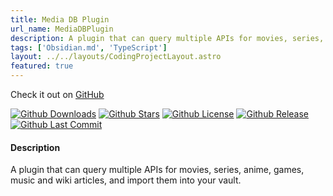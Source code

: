 ```yaml
---
title: Media DB Plugin
url_name: MediaDBPlugin
description: A plugin that can query multiple APIs for movies, series, anime, games, music and wiki articles, and import them into your vault. 
tags: ['Obsidian.md', 'TypeScript']
layout: ../../layouts/CodingProjectLayout.astro
featured: true
---
```


Check it out on [GitHub](https://github.com/mProjectsCode/obsidian-media-db-plugin)

[![Github Downloads](https://img.shields.io/github/downloads/mProjectsCode/obsidian-media-db-plugin/total?style=flat-square&labelColor=1f1f1f&color=2E2E2E)](https://github.com/mProjectsCode/obsidian-media-db-plugin/releases/)
[![Github Stars](https://img.shields.io/github/stars/mProjectsCode/obsidian-media-db-plugin?style=flat-square&labelColor=1f1f1f&color=2E2E2E)](https://github.com/mProjectsCode/obsidian-media-db-plugin/)
[![Github License](https://img.shields.io/github/license/mProjectsCode/obsidian-media-db-plugin?style=flat-square&labelColor=1f1f1f&color=2E2E2E)](https://github.com/mProjectsCode/obsidian-media-db-plugin/blob/master/LICENSE.md)
[![Github Release](https://img.shields.io/github/v/release/mProjectsCode/obsidian-media-db-plugin?style=flat-square&labelColor=1f1f1f&color=2E2E2E)](https://github.com/mProjectsCode/obsidian-media-db-plugin/releases/)
[![Github Last Commit](https://img.shields.io/github/last-commit/mProjectsCode/obsidian-media-db-plugin?style=flat-square&labelColor=1f1f1f&color=2E2E2E)](https://github.com/mProjectsCode/obsidian-media-db-plugin/)

#### Description

A plugin that can query multiple APIs for movies, series, anime, games, music and wiki articles, and import them into your vault.